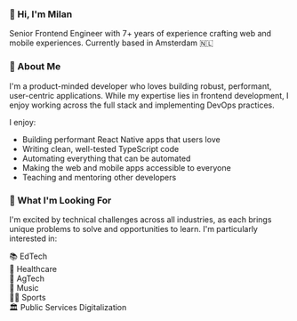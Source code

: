 ### 👋 Hi, I'm Milan

Senior Frontend Engineer with 7+ years of experience crafting web and mobile experiences. Currently based in Amsterdam 🇳🇱

### 🚀 About Me

I'm a product-minded developer who loves building robust, performant, user-centric applications. While my expertise lies in frontend development, I enjoy working across the full stack and implementing DevOps practices.

I enjoy:

- Building performant React Native apps that users love
- Writing clean, well-tested TypeScript code
- Automating everything that can be automated
- Making the web and mobile apps accessible to everyone
- Teaching and mentoring other developers

### 🎯 What I'm Looking For
I'm excited by technical challenges across all industries, as each brings unique problems to solve and opportunities to learn. I'm particularly interested in:

📚 EdTech  
🏥 Healthcare  
🌱 AgTech  
🎵 Music  
🏃‍♂️ Sports  
🏛️ Public Services Digitalization  
